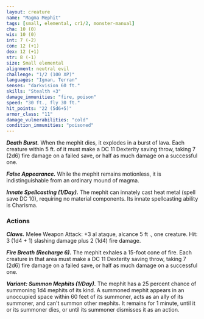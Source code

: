 ```yaml
---
layout: creature
name: "Magma Mephit"
tags: [small, elemental, cr1/2, monster-manual]
cha: 10 (0)
wis: 10 (0)
int: 7 (-2)
con: 12 (+1)
dex: 12 (+1)
str: 8 (-1)
size: Small elemental
alignment: neutral evil
challenge: "1/2 (100 XP)"
languages: "Ignan, Terran"
senses: "darkvision 60 ft."
skills: "Stealth +3"
damage_immunities: "fire, poison"
speed: "30 ft., fly 30 ft."
hit_points: "22 (5d6+5)"
armor_class: "11"
damage_vulnerabilities: "cold"
condition_immunities: "poisoned"
---
```


***Death Burst.*** When the mephit dies, it explodes in a burst of lava. Each creature within 5 ft. of it must make a DC 11 Dexterity saving throw, taking 7 (2d6) fire damage on a failed save, or half as much damage on a successful one.

***False Appearance.*** While the mephit remains motionless, it is indistinguishable from an ordinary mound of magma.

***Innate Spellcasting (1/Day).*** The mephit can innately cast heat metal (spell save DC 10), requiring no material components. Its innate spellcasting ability is Charisma.

### Actions

***Claws.*** Melee Weapon Attack: +3 al ataque, alcance 5 ft ., one creature. Hit: 3 (1d4 + 1) slashing damage plus 2 (1d4) fire damage.

***Fire Breath (Recharge 6).*** The mephit exhales a 15-foot cone of fire. Each creature in that area must make a DC 11 Dexterity saving throw, taking 7 (2d6) fire damage on a failed save, or half as much damage on a successful one.

***Variant: Summon Mephits (1/Day).*** The mephit has a 25 percent chance of summoning 1d4 mephits of its kind. A summoned mephit appears in an unoccupied space within 60 feet of its summoner, acts as an ally of its summoner, and can't summon other mephits. It remains for 1 minute, until it or its summoner dies, or until its summoner dismisses it as an action.